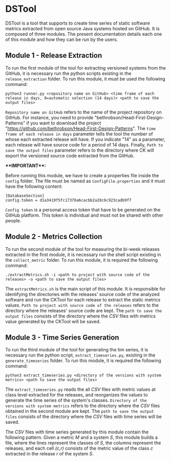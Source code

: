 # DSTool

DSTool is a tool that supports to create time series of static software metrics extracted from open source Java systems hosted on GitHub. It is composed of three modules. The present documentation details each one of this module and how they can be run by the users.

## Module 1 - Release Extraction

To run the first module of the tool for extracting versioned systems from the GitHub, it is necessary run the python scripts existing in the `release_extraction` folder. To run this module, it must be used the following command:

```
python3 runner.py <repository name on GitHub> <time frame of each release in days, 0=automatic selection (14 days)> <path to save the output files>
```

`Repository name on GitHub` refers to the name of the project repository on GitHub. For instance, you need to provide "bethrobson/Head-First-Design-Patterns" if you want to download the project "https://github.com/bethrobson/Head-First-Design-Patterns". The `time frame of each release in days` parameter tells the tool the number of whose each extracted release will have. If you indicate "14" as a parameter, each release will have source code for a period of 14 days. Finally, `Path to save the output files` parameter refers to the directory where CK will export the versioned source code extracted from the GitHub.


**&ast;&ast;IMPORTANT&ast;&ast;:** 

Before running this module, we have to create a properties file inside the `config` folder. The file must be named as `ConfigFile.properties` and it must have the following content: 
```
[DatabaseSection]
config.token = d1a3419f5fc17376a6cacbb2a28c6c923cadb9f7
```

`Config token` is a personal access token that have to be generated on the GitHub platform. This token is individual and must not be shared with other people. 


## Module 2 - Metrics Collection

To run the second module of the tool for measuring the bi-week releases extracted in the first module, it is necessary run the shell script existing in the `collect_metric` folder. To run this module, it is required the following command:

```
./extractMetrics.sh -i <path to project with source code of the releases> -o <path to save the output files>
```
The `extractMetrics.sh` is the main script of this module. It is responsible for identifying the directories with the releases' source code of the analyzed software and run the CKTool for each release to extract the static metrics values. `Path to project with source code of the releases` refers to the directory where the releases' source code are kept. The `path to save the output files` consists of the directory where the _CSV_ files with metrics value generated by the CKTool will be saved.


## Module 3 - Time Series Generation

To run the third module of the tool for generating the tim series, it is necessary run the python script, `extract_timeseries.py`, existing in the `generate_timeseries` folder. To run this module, it is required the following command:

```
python3 extract_timeseries.py <directory of the versions with system metrics> <path to save the output files>
```
The `extract_timeseries.py` reads the all _CSV_ files with metric values at class level extracted for the releases, and reorganizes the values to generate the time series of the system's classes. `Directory of the versions with system metrics` refers to the directory where the _CSV_ files obtained in the second module are kept. The `path to save the output files` consists of the directory where the _CSV_ files with time series will be saved.

The _CSV_ files with time series generated by this module contain the following pattern. Given a metric _M_ and a system _S_, this module builds a file, where the lines represent the classes of _S_, the columns represent the releases, and each cell _(c,r)_ consists of the metric value of the class _c_ extracted in the release _r_ of the system _S_.
